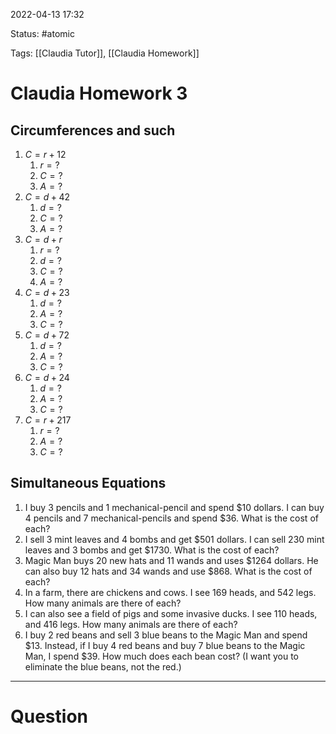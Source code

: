 2022-04-13 17:32

Status: #atomic

Tags: [[Claudia Tutor]], [[Claudia Homework]]

# Claudia Homework 3
## Circumferences and such
1. $C=r+12$
	1. $r=\text{?}$
	2. $C=\text{?}$
	3. $A=\text{?}$
2. $C=d+42$
	1. $d=\text{?}$
	2. $C=\text{?}$
	3. $A=\text{?}$
3. $C=d+r$
	1. $r=\text{?}$
	2. $d=\text{?}$
	3. $C=\text{?}$
	4. $A=\text{?}$
4. $C=d+23$
	1. $d=\text{?}$
	2. $A=\text{?}$
	3. $C=\text{?}$
5. $C=d+72$
	1. $d=\text{?}$
	2. $A=\text{?}$
	3. $C=\text{?}$
6. $C=d+24$
	1. $d=\text{?}$
	2. $A=\text{?}$
	3. $C=\text{?}$
7. $C=r+217$
	1. $r=\text{?}$
	2. $A=\text{?}$
	3. $C=\text{?}$
## Simultaneous Equations
1. I buy $3$ pencils and $1$ mechanical-pencil and spend \$$10$ dollars. I can buy $4$ pencils and $7$ mechanical-pencils and spend \$$36$. What is the cost of each?
2. I sell $3$ mint leaves and $4$ bombs and get \$$501$ dollars. I can sell $230$ mint leaves and $3$ bombs and get \$$1730$. What is the cost of each?
3. Magic Man buys $20$ new hats and $11$ wands and uses \$$1264$ dollars. He can also buy $12$ hats and $34$ wands and use \$$868$. What is the cost of each?
4. In a farm, there are chickens and cows. I see $169$ heads, and $542$ legs. How many animals are there of each?
5. I can also see a field of pigs and some invasive ducks. I see $110$ heads, and $416$ legs. How many animals are there of each?
6. I buy $2$ red beans and sell $3$ blue beans to the Magic Man and spend \$$13$. Instead, if I buy $4$ red beans and buy $7$ blue beans to the Magic Man, I spend \$$39$. How much does each bean cost? (I want you to eliminate the blue beans, not the red.)

---
# Question

